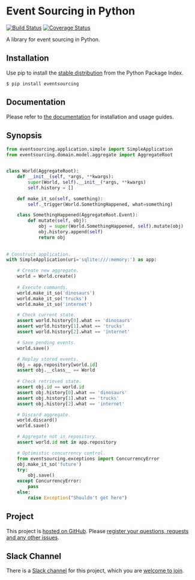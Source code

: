 # Event Sourcing in Python

[![Build Status](https://secure.travis-ci.org/johnbywater/eventsourcing.png)](https://travis-ci.org/johnbywater/eventsourcing)
[![Coverage Status](https://coveralls.io/repos/github/johnbywater/eventsourcing/badge.svg)](https://coveralls.io/github/johnbywater/eventsourcing)

A library for event sourcing in Python.

## Installation

Use pip to install the [stable distribution](https://pypi.python.org/pypi/eventsourcing) from
the Python Package Index.

    $ pip install eventsourcing


## Documentation

Please refer to [the documentation](http://eventsourcing.readthedocs.io/) for installation and usage guides.


## Synopsis

```python
from eventsourcing.application.simple import SimpleApplication
from eventsourcing.domain.model.aggregate import AggregateRoot


class World(AggregateRoot):
    def __init__(self, *args, **kwargs):
        super(World, self).__init__(*args, **kwargs)
        self.history = []

    def make_it_so(self, something):
        self._trigger(World.SomethingHappened, what=something)

    class SomethingHappened(AggregateRoot.Event):
        def mutate(self, obj):
            obj = super(World.SomethingHappened, self).mutate(obj)
            obj.history.append(self)
            return obj
            
            
# Construct application.
with SimpleApplication(uri='sqlite:///:memory:') as app:

    # Create new aggregate.
    world = World.create()
    
    # Execute commands.
    world.make_it_so('dinosaurs')
    world.make_it_so('trucks')
    world.make_it_so('internet')

    # Check current state.
    assert world.history[0].what == 'dinosaurs'
    assert world.history[1].what == 'trucks'
    assert world.history[2].what == 'internet'

    # Save pending events.
    world.save()

    # Replay stored events.
    obj = app.repository[world.id]
    assert obj.__class__ == World
    
    # Check retrieved state.
    assert obj.id == world.id
    assert obj.history[0].what == 'dinosaurs'
    assert obj.history[1].what == 'trucks'
    assert obj.history[2].what == 'internet'

    # Discard aggregate.
    world.discard()
    world.save()

    # Aggregate not in repository. 
    assert world.id not in app.repository

    # Optimistic concurrency control.
    from eventsourcing.exceptions import ConcurrencyError
    obj.make_it_so('future')
    try:
        obj.save()
    except ConcurrencyError:
        pass
    else:
        raise Exception("Shouldn't get here")
```

## Project

This project is [hosted on GitHub](https://github.com/johnbywater/eventsourcing).
Please [register your questions, requests and any other issues](https://github.com/johnbywater/eventsourcing/issues).

## Slack Channel

There is a [Slack channel](https://eventsourcinginpython.slack.com/messages/@slackbot/) for this project, which you are [welcome to join](https://join.slack.com/t/eventsourcinginpython/shared_invite/enQtMjczNTc2MzcxNDI0LTUwZGQ4MDk0ZDJmZmU0MjM4MjdmOTBlZGI0ZTY4NWIxMGFkZTcwNmUxM2U4NGM3YjY5MTVmZTBiYzljZjI3ZTE).
